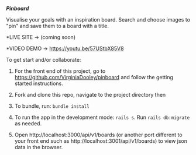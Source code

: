 ***Pinboard***

Visualise your goals with an inspiration board. Search and choose images to "pin" and save them to a board with a title.

*LIVE SITE -> (coming soon)

*VIDEO DEMO -> https://youtu.be/57UStbX85V8

To get start and/or collaborate:

 1) For the front end of this project, go to https://github.com/VirginiaDooley/pinboard and follow the getting started instructions.

 2) Fork and clone this repo, navigate to the project directory then

 3) To bundle, run: ```bundle install```

 4) To run the app in the development mode: ```rails s```. Run ```rails db:migrate``` as needed. 

 5) Open http://localhost:3000/api/v1/boards (or another port different to your front end such as http://localhost:3001/api/v1/boards) to view json data in the browser.

